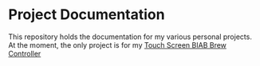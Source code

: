 # Project Documentation

This repository holds the documentation for my various personal projects. At the moment, the only project is for my [Touch Screen BIAB Brew Controller](https://DVititoe.github.io/Solo_Controller/html/index.html)
